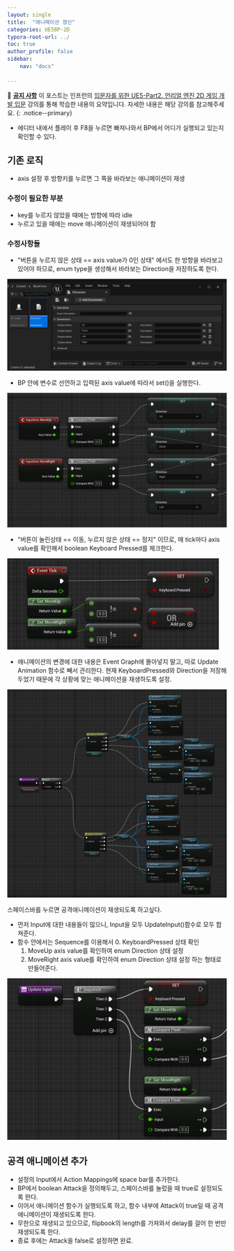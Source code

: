 ```yaml
---
layout: single
title:  "애니메이션 갱신"
categories: UE5BP-2D
typora-root-url: ../
toc: true
author_profile: false
sidebar:
    nav: "docs"

---
```


🌝 **<u>공지 사항</u>** 
이 포스트는 인프런의 [입문자를 위한 UE5-Part2. 언리얼 엔진 2D 게임 개발 입문](https://www.inflearn.com/course/%EC%96%B8%EB%A6%AC%EC%96%BC5-%EA%B0%9C%EB%B0%9C%EC%9D%98%EC%A0%95%EC%84%9D-2/dashboard) 강의를 통해 학습한 내용의 요약입니다. 자세한 내용은 해당 강의를 참고해주세요.
{: .notice--primary} 

- 에디터 내에서 플레이 후 F8을 누르면 빠져나와서 BP에서 어디가 실행되고 있는지 확인할 수 있다. 

## 기존 로직 
- axis 설정 후 방향키를 누르면 그 쪽을 바라보는 애니메이션이 재생
### 수정이 필요한 부분 
- key를 누르지 않았을 때에는 방향에 따라 idle 
- 누르고 있을 때에는 move 애니메이션이 재생되어야 함 
### 수정사항들
- "버튼을 누르지 않은 상태 == axis value가 0인 상태" 에서도 한 방향을 바라보고 있어야 하므로, enum type을 생성해서 바라보는 Direction을 저장하도록 한다. 

<img src="/../images/2024-04-04-Animation/image-20240404222138271.png" alt="image-20240404222138271" style="zoom: 50%;" />

- BP 안에 변수로 선언하고 입력된 axis value에 따라서 set()을 실행한다. 

<img src="/../images/2024-04-04-Animation/image-20240404222313754.png" alt="image-20240404222313754" style="zoom:50%;" />

- "버튼이 눌린상태 == 이동, 누르지 않은 상태 == 정지" 이므로, 매 tick마다 axis value를 확인해서 boolean Keyboard Pressed를 체크한다. 

<img src="/../images/2024-04-04-Animation/image-20240404222554292.png" alt="image-20240404222554292" style="zoom:50%;" />

- 애니메이션의 변경에 대한 내용은 Event Graph에 몰아넣지 말고, 따로 Update Animation 함수로 빼서 관리한다. 
  현재 KeyboardPressed와 Direction을 저장해두었기 때문에 각 상황에 맞는 애니메이션을 재생하도록 설정. 

<img src="/../images/2024-04-04-Animation/image-20240404222704383.png" alt="image-20240404222704383" style="zoom:50%;" />

스페이스바를 누르면 공격애니메이션이 재생되도록 하고싶다. 
- 먼저 Input에 대한 내용들이 많으니, Input을 모두 UpdateInput()함수로 모두 합쳐준다. 
- 함수 안에서는 Sequence를 이용해서 
	0. KeyboardPressed 상태 확인 
	1. MoveUp axis value를 확인하여 enum Direction 상태 설정 
	2. MoveRight axis value를 확인하여 enum Direction 상태 설정 
	    하는 형태로 만들어준다. 

<img src="/../images/2024-04-04-Animation/image-20240405075315464.png" alt="image-20240405075315464" style="zoom:50%;" />


## 공격 애니메이션 추가 
- 설정의 Input에서 Action Mappings에 space bar를 추가한다. 
- BP에서 boolean Attack을 정의해두고, 스페이스바를 눌렀을 때 true로 설정되도록 한다. 
- 이어서 애니메이션 함수가 실행되도록 하고, 함수 내부에 Attack이 true일 때 공격 애니메이션이 재생되도록 한다. 
- 무한으로 재생되고 있으므로, flipbook의 length를 가져와서 delay를 걸어 한 번만 재생되도록 한다. 
- 종료 후에는 Attack을 false로 설정하면 완료. 

